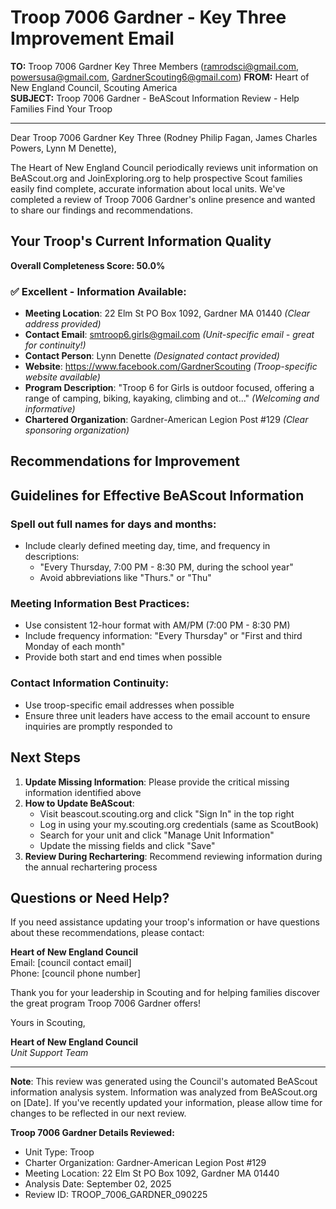 # Troop 7006 Gardner - Key Three Improvement Email

**TO:** Troop 7006 Gardner Key Three Members (ramrodsci@gmail.com, powersusa@gmail.com, GardnerScouting6@gmail.com)
**FROM:** Heart of New England Council, Scouting America  
**SUBJECT:** Troop 7006 Gardner - BeAScout Information Review - Help Families Find Your Troop  

---

Dear Troop 7006 Gardner Key Three (Rodney Philip Fagan, James Charles Powers, Lynn M Denette),

The Heart of New England Council periodically reviews unit information on BeAScout.org and JoinExploring.org to help prospective Scout families easily find complete, accurate information about local units. We've completed a review of Troop 7006 Gardner's online presence and wanted to share our findings and recommendations.

## Your Troop's Current Information Quality

**Overall Completeness Score: 50.0%**



### ✅ **Excellent - Information Available:**
- **Meeting Location**: 22 Elm St PO Box 1092, Gardner MA 01440 *(Clear address provided)*
- **Contact Email**: smtroop6.girls@gmail.com *(Unit-specific email - great for continuity!)*
- **Contact Person**: Lynn Denette *(Designated contact provided)*
- **Website**: https://www.facebook.com/GardnerScouting *(Troop-specific website available)*
- **Program Description**: "Troop 6 for Girls is outdoor focused, offering a range of camping, biking, kayaking, climbing and ot..." *(Welcoming and informative)*
- **Chartered Organization**: Gardner-American Legion Post #129 *(Clear sponsoring organization)*

## Recommendations for Improvement



## Guidelines for Effective BeAScout Information

### **Spell out full names for days and months:**
- Include clearly defined meeting day, time, and frequency in descriptions:
  - "Every Thursday, 7:00 PM - 8:30 PM, during the school year"
  - Avoid abbreviations like "Thurs." or "Thu"

### **Meeting Information Best Practices:**
- Use consistent 12-hour format with AM/PM (7:00 PM - 8:30 PM)
- Include frequency information: "Every Thursday" or "First and third Monday of each month"
- Provide both start and end times when possible

### **Contact Information Continuity:**
- Use troop-specific email addresses when possible
- Ensure three unit leaders have access to the email account to ensure inquiries are promptly responded to

## Next Steps

1. **Update Missing Information**: Please provide the critical missing information identified above
2. **How to Update BeAScout**: 
   - Visit beascout.scouting.org and click "Sign In" in the top right
   - Log in using your my.scouting.org credentials (same as ScoutBook)
   - Search for your unit and click "Manage Unit Information"
   - Update the missing fields and click "Save"
3. **Review During Rechartering**: Recommend reviewing information during the annual rechartering process

## Questions or Need Help?

If you need assistance updating your troop's information or have questions about these recommendations, please contact:

**Heart of New England Council**  
Email: [council contact email]  
Phone: [council phone number]

Thank you for your leadership in Scouting and for helping families discover the great program Troop 7006 Gardner offers!

Yours in Scouting,

**Heart of New England Council**  
*Unit Support Team*

---

**Note**: This review was generated using the Council's automated BeAScout information analysis system. Information was analyzed from BeAScout.org on [Date]. If you've recently updated your information, please allow time for changes to be reflected in our next review.

**Troop 7006 Gardner Details Reviewed:**
- Unit Type: Troop
- Charter Organization: Gardner-American Legion Post #129  
- Meeting Location: 22 Elm St PO Box 1092, Gardner MA 01440
- Analysis Date: September 02, 2025
- Review ID: TROOP_7006_GARDNER_090225